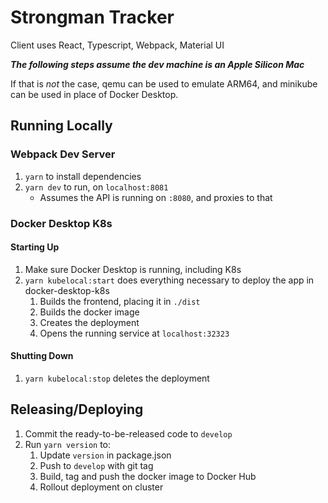 # Strongman Tracker

Client uses React, Typescript, Webpack, Material UI

***The following steps assume the dev machine is an Apple Silicon Mac***

If that is *not* the case, qemu can be used to emulate ARM64, and minikube can be used in place of Docker Desktop.

## Running Locally

### Webpack Dev Server

1. `yarn` to install dependencies
2. `yarn dev` to run, on `localhost:8081`
    - Assumes the API is running on `:8080`, and proxies to that

### Docker Desktop K8s

#### Starting Up
1. Make sure Docker Desktop is running, including K8s
2. `yarn kubelocal:start` does everything necessary to deploy the app in docker-desktop-k8s
   1. Builds the frontend, placing it in `./dist`
   2. Builds the docker image
   3. Creates the deployment
   4. Opens the running service at `localhost:32323`

#### Shutting Down
1. `yarn kubelocal:stop` deletes the deployment

## Releasing/Deploying

1. Commit the ready-to-be-released code to `develop`
2. Run `yarn version` to:
   1. Update `version` in package.json
   2. Push to `develop` with git tag
   3. Build, tag and push the docker image to Docker Hub
   4. Rollout deployment on cluster

